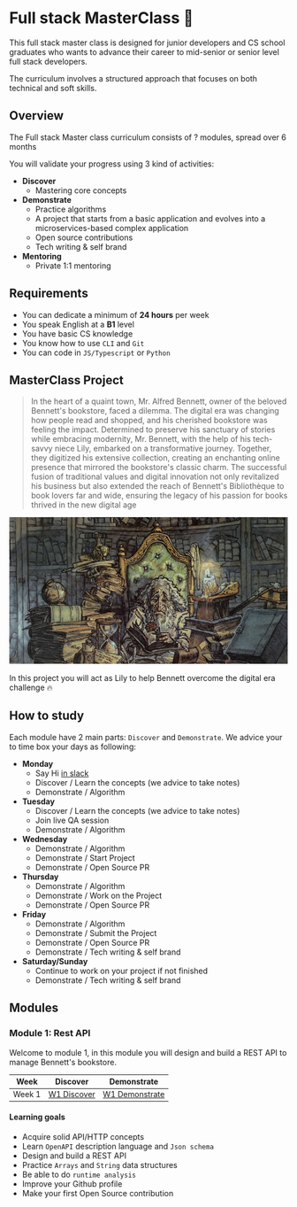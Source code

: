# Full stack MasterClass 🚀


This full stack master class is designed for junior developers and CS school graduates who wants to advance their career to mid-senior or senior level full stack developers.

The curriculum involves a structured approach that focuses on both technical and soft skills.


## Overview 

The Full stack Master class curriculum consists of ? modules, spread over 6 months

You will validate your progress using 3 kind of activities:

- **Discover**
    - Mastering core concepts
- **Demonstrate**
    - Practice algorithms
    - A project that starts from a basic application and evolves into a microservices-based complex application
    - Open source contributions
    - Tech writing & self brand
- **Mentoring**
    - Private 1:1 mentoring


## Requirements

- You can dedicate a minimum of **24 hours** per week
- You speak English at a **B1** level
- You have basic CS knowledge
- You know how to use `CLI` and `Git`
- You can code in `JS/Typescript` or `Python`

## MasterClass Project

> In the heart of a quaint town, Mr. Alfred Bennett, owner of the beloved Bennett's bookstore, faced a dilemma. The digital era was changing how people read and shopped, and his cherished bookstore was feeling the impact. Determined to preserve his sanctuary of stories while embracing modernity, Mr. Bennett, with the help of his tech-savvy niece Lily, embarked on a transformative journey. Together, they digitized his extensive collection, creating an enchanting online presence that mirrored the bookstore's classic charm. The successful fusion of traditional values and digital innovation not only revitalized his business but also extended the reach of Bennett's Bibliothèque to book lovers far and wide, ensuring the legacy of his passion for books thrived in the new digital age


![](./library.jpeg)

In this project you will act as Lily to help Bennett overcome the digital era challenge 🔥

## How to study

Each module have 2 main parts: `Discover` and `Demonstrate`. We advice your to time box your days as following: 

- **Monday**
    - Say Hi [in slack](https://join.slack.com/t/fullstackmasterclass/shared_invite/zt-29cj6q8r4-5Ilo_YhwS3JaTsEtSmMA4w)
    - Discover / Learn the concepts (we advice to take notes)
    - Demonstrate / Algorithm
- **Tuesday**
    - Discover / Learn the concepts (we advice to take notes)
    - Join live QA session
    - Demonstrate / Algorithm
- **Wednesday**
    - Demonstrate / Algorithm
    - Demonstrate / Start Project
    - Demonstrate / Open Source PR
- **Thursday**
    - Demonstrate / Algorithm
    - Demonstrate / Work on the Project
    - Demonstrate / Open Source PR
- **Friday**
    - Demonstrate / Algorithm
    - Demonstrate / Submit the Project
    - Demonstrate / Open Source PR
    - Demonstrate / Tech writing & self brand
- **Saturday/Sunday**
    - Continue to work on your project if not finished
    - Demonstrate / Tech writing & self brand

## Modules 

### Module 1: Rest API

Welcome to module 1, in this module you will design and build a REST API to manage Bennett's bookstore.


| Week    | Discover | Demonstrate | 
| -------- | ------- | ----------- |
| Week 1  | [W1 Discover](./modules/week-1/discover.md)   | [W1 Demonstrate](./modules/week-1/demonstrate.md) |

#### Learning goals

- Acquire solid API/HTTP concepts
- Learn `OpenAPI` description language and `Json schema`
- Design and build a REST API
- Practice `Arrays` and `String` data structures
- Be able to do `runtime analysis`
- Improve your Github profile
- Make your first Open Source contribution


